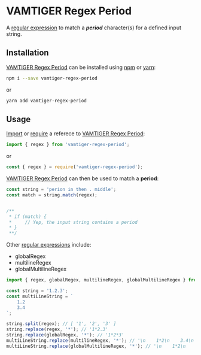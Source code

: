 # VAMTIGER Regex Period
A [regular expression](https://developer.mozilla.org/en-US/docs/Web/JavaScript/Guide/Regular_Expressions) to match a **_period_** character(s) for a defined input string.

## Installation
[VAMTIGER Regex Period](https://github.com/vamtiger-project/vamtiger-regex-period) can be installed using [npm](https://www.npmjs.com/) or [yarn]():
```bash
npm i --save vamtiger-regex-period
```
or
```bash
yarn add vamtiger-regex-period
```

## Usage
[Import](https://developer.mozilla.org/en-US/docs/Web/JavaScript/Reference/Statements/import) or [require](https://nodejs.org/api/modules.html#modules_require) a referece to [VAMTIGER Regex Period](https://github.com/vamtiger-project/vamtiger-regex-period):
```javascript
import { regex } from 'vamtiger-regex-period';
```
or
```javascript
const { regex } = require('vamtiger-regex-period');
```

[VAMTIGER Regex Period](https://github.com/vamtiger-project/vamtiger-regex-period) can then be used to match a **period**:
```javascript
const string = 'perion in then . middle';
const match = string.match(regex);


/**
 * if (match) {
 *     // Yep, the input string contains a period
 * }
 **/
```

Other [regular expressions](https://developer.mozilla.org/en-US/docs/Web/JavaScript/Guide/Regular_Expressions) include:
* globalRegex
* multilineRegex
* globalMultilineRegex
```javascript
import { regex, globalRegex, multilineRegex, globalMultilineRegex } from 'vamtiger-regex-period';

const string = '1.2.3';
const multiLineString = `
    1.2
    3.4
`;

string.split(regex); // [ '1', '2', '3' ]
string.replace(regex, '*'); // '1*2.3'
string.replace(globalRegex, '*'); // '1*2*3'
multiLineString.replace(multilineRegex, '*'); // '\n    1*2\n    3.4\n'
multiLineString.replace(globalMultilineRegex, '*'); // '\n    1*2\n    3*4\n'
```
